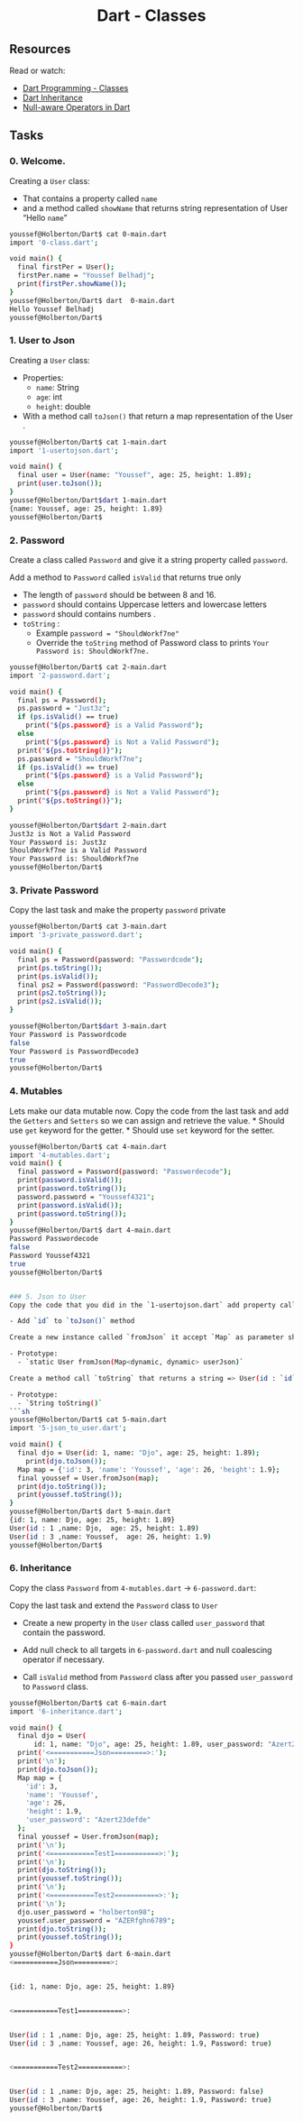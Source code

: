 <h1 align="center">Dart - Classes</h1>

<h2>
  Resources

</h2>

Read or watch:
* [Dart Programming - Classes](https://www.tutorialspoint.com/dart_programming/dart_programming_classes.htm)
* [Dart Inheritance](https://www.javatpoint.com/dart-inheritance#:~:text=Dart%20inheritance%20is%20defined%20as,Object%2DOriented%20programming%20approach)
* [Null-aware Operators in Dart](https://medium.com/@thinkdigitalsoftware/null-aware-operators-in-dart-53ffb8ae80bb)

<h2>
  Tasks

</h2>

### 0. Welcome.
Creating a `User` class:

- That contains a property called `name`
- and a method called `showName` that returns string representation of User “Hello `name`”
```sh
youssef@Holberton/Dart$ cat 0-main.dart
import '0-class.dart';

void main() {
  final firstPer = User();
  firstPer.name = "Youssef Belhadj";
  print(firstPer.showName());
}
youssef@Holberton/Dart$ dart  0-main.dart
Hello Youssef Belhadj
youssef@Holberton/Dart$
```

### 1. User to Json
Creating a `User` class:

- Properties:
  - `name`: String
  - `age`: int
  - `height`: double
- With a method call `toJson()` that return a map representation of the User .
```sh
youssef@Holberton/Dart$ cat 1-main.dart
import '1-usertojson.dart';

void main() {
  final user = User(name: "Youssef", age: 25, height: 1.89);
  print(user.toJson());
}
youssef@Holberton/Dart$dart 1-main.dart
{name: Youssef, age: 25, height: 1.89}
youssef@Holberton/Dart$
```


### 2. Password
Create a class called `Password` and give it a string property called `password`.

Add a method to `Password` called `isValid` that returns true only

- The length of `password` should be between 8 and 16.
- `password` should contains Uppercase letters and lowercase letters
- `password` should contains numbers .
- `toString` :
  - Example `password = "ShouldWorkf7ne"`
  - Override the `toString` method of Password class to prints `Your Password is: ShouldWorkf7ne.`
```sh
youssef@Holberton/Dart$ cat 2-main.dart
import '2-password.dart';

void main() {
  final ps = Password();
  ps.password = "Just3z";
  if (ps.isValid() == true)
    print("${ps.password} is a Valid Password");
  else
    print("${ps.password} is Not a Valid Password");
  print("${ps.toString()}");
  ps.password = "ShouldWorkf7ne";
  if (ps.isValid() == true)
    print("${ps.password} is a Valid Password");
  else
    print("${ps.password} is Not a Valid Password");
  print("${ps.toString()}");
}

youssef@Holberton/Dart$dart 2-main.dart
Just3z is Not a Valid Password
Your Password is: Just3z
ShouldWorkf7ne is a Valid Password
Your Password is: ShouldWorkf7ne
youssef@Holberton/Dart$
```


### 3. Private Password
Copy the last task and make the property `password` private
```sh
youssef@Holberton/Dart$ cat 3-main.dart
import '3-private_password.dart';

void main() {
  final ps = Password(password: "Passwordcode");
  print(ps.toString());
  print(ps.isValid());
  final ps2 = Password(password: "PasswordDecode3");
  print(ps2.toString());
  print(ps2.isValid());
}

youssef@Holberton/Dart$dart 3-main.dart
Your Password is Passwordcode
false
Your Password is PasswordDecode3
true
youssef@Holberton/Dart$
```


### 4. Mutables
Lets make our data mutable now. Copy the code from the last task and add the `Getters` and `Setters` so we can assign and retrieve the value. * Should use `get` keyword for the getter. * Should use `set` keyword for the setter.
```sh
youssef@Holberton/Dart$ cat 4-main.dart
import '4-mutables.dart';
void main() {
  final password = Password(password: "Passwordecode");
  print(password.isValid());
  print(password.toString());
  password.password = "Youssef4321";
  print(password.isValid());
  print(password.toString());
}
youssef@Holberton/Dart$ dart 4-main.dart
Password Passwordecode
false
Password Youssef4321
true
youssef@Holberton/Dart$


### 5. Json to User
Copy the code that you did in the `1-usertojson.dart` add property called `id` to the `User` class

- Add `id` to `toJson()` method

Create a new instance called `fromJson` it accept `Map` as parameter should return every value inside it.

- Prototype:
  - `static User fromJson(Map<dynamic, dynamic> userJson)`

Create a method call `toString` that returns a string => User(id : `id` ,name: `name`, age: `age`, height: `height`);

- Prototype:
  - `String toString()`
```sh
youssef@Holberton/Dart$ cat 5-main.dart
import '5-json_to_user.dart';

void main() {
  final djo = User(id: 1, name: "Djo", age: 25, height: 1.89);
    print(djo.toJson());
  Map map = {'id': 3, 'name': 'Youssef', 'age': 26, 'height': 1.9};
  final youssef = User.fromJson(map);
  print(djo.toString());
  print(youssef.toString());
}
youssef@Holberton/Dart$ dart 5-main.dart
{id: 1, name: Djo, age: 25, height: 1.89}
User(id : 1 ,name: Djo,  age: 25, height: 1.89)
User(id : 3 ,name: Youssef,  age: 26, height: 1.9)
youssef@Holberton/Dart$
```

### 6. Inheritance
Copy the class `Password` from `4-mutables.dart` -> `6-password.dart`:

Copy the last task and extend the `Password` class to `User`

- Create a new property in the `User` class called `user_password` that contain the password.

- Add null check to all targets in `6-password.dart` and null coalescing operator if necessary.

- Call `isValid` method from `Password` class after you passed `user_password` to `Password` class.
```sh
youssef@Holberton/Dart$ cat 6-main.dart
import '6-inheritance.dart';

void main() {
  final djo = User(
      id: 1, name: "Djo", age: 25, height: 1.89, user_password: "Azert23defde");
  print('<===========Json=========>:');
  print('\n');
  print(djo.toJson());
  Map map = {
    'id': 3,
    'name': 'Youssef',
    'age': 26,
    'height': 1.9,
    'user_password': "Azert23defde"
  };
  final youssef = User.fromJson(map);
  print('\n');
  print('<===========Test1===========>:');
  print('\n');
  print(djo.toString());
  print(youssef.toString());
  print('\n');
  print('<===========Test2===========>:');
  print('\n');
  djo.user_password = "holberton98";
  youssef.user_password = "AZERfghn6789";
  print(djo.toString());
  print(youssef.toString());
}
youssef@Holberton/Dart$ dart 6-main.dart
<===========Json=========>:


{id: 1, name: Djo, age: 25, height: 1.89}


<===========Test1===========>:


User(id : 1 ,name: Djo, age: 25, height: 1.89, Password: true)
User(id : 3 ,name: Youssef, age: 26, height: 1.9, Password: true)


<===========Test2===========>:


User(id : 1 ,name: Djo, age: 25, height: 1.89, Password: false)
User(id : 3 ,name: Youssef, age: 26, height: 1.9, Password: true)
youssef@Holberton/Dart$
```
